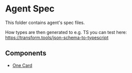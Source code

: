 # Agent Spec

This folder contains agent's spec files.

How types are then generated to e.g. TS you can test here: https://transform.tools/json-schema-to-typescript

## Components

* [One Card](./component/one-card.schema.json)